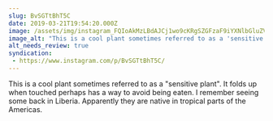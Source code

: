 ```yaml
---
slug: BvSGTtBhT5C
date: 2019-03-21T19:54:20.000Z
image: /assets/img/instagram_FQIoAkMzLBdAJCj1wo9cKRgSZGFzaF9iYXNlbGluZV8xX3YxEQB16gcA_18027305035123835.mp4
image_alt: "This is a cool plant sometimes referred to as a 'sensitive plant'. It folds up when touched perhaps has a way to avoid being eaten. I remember seeing some back in Liberia. Apparently they are native in tropical parts of the Americas."
alt_needs_review: true
syndication:
 - https://www.instagram.com/p/BvSGTtBhT5C/
---
```


This is a cool plant sometimes referred to as a "sensitive plant". It folds up when touched perhaps has a way to avoid being eaten. I remember seeing some back in Liberia. Apparently they are native in tropical parts of the Americas.

